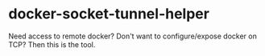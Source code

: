 # docker-socket-tunnel-helper
Need access to remote docker? Don't want to configure/expose docker on TCP? Then this is the tool.
